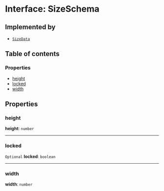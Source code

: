 # Interface: SizeSchema

## Implemented by

* [`SizeData`](/en/auto-docs/fixed-layout-editor/classes/SizeData.md)

## Table of contents

### Properties

* [height](/en/auto-docs/fixed-layout-editor/interfaces/SizeSchema-1.md#height)
* [locked](/en/auto-docs/fixed-layout-editor/interfaces/SizeSchema-1.md#locked)
* [width](/en/auto-docs/fixed-layout-editor/interfaces/SizeSchema-1.md#width)

## Properties

### height

**height**: `number`

***

### locked

`Optional` **locked**: `boolean`

***

### width

**width**: `number`
